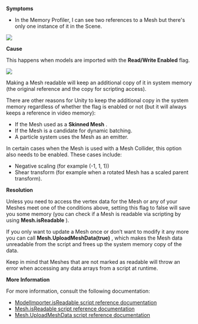 

**Symptoms**


- In the Memory Profiler, I can see two references to a Mesh but there's only one instance of it in the Scene.



![](/hc/en-us/article_attachments/115000842566/Screenshot_1.png)



**Cause**



This happens when models are imported with the  **Read/Write Enabled**  flag.



![](/hc/en-us/article_attachments/115000842606/Screenshot_2.png)



Making a Mesh readable will keep an additional copy of it in system memory (the original reference and the copy for scripting access). 

There are other reasons for Unity to keep the additional copy in the system memory regardless of whether the flag is enabled or not (but it will always keeps a reference in video memory):


- If the Mesh used as a  **Skinned Mesh** .
- If the Mesh is a candidate for dynamic batching.
- A particle system uses the Mesh as an emitter.



In certain cases when the Mesh is used with a Mesh Collider, this option also needs to be enabled. These cases include:


- Negative scaling (for example (-1, 1, 1))
- Shear transform (for example when a rotated Mesh has a scaled parent transform).



**Resolution**



Unless you need to access the vertex data for the Mesh or any of your Meshes meet one of the conditions above, setting this flag to false will save you some memory (you can check if a Mesh is readable via scripting by using  **Mesh.isReadable** ).

If you only want to update a Mesh once or don’t want to modify it any more you can call  **Mesh.UploadMeshData(true)** , which makes the Mesh data unreadable from the script and frees up the system memory copy of the data.

Keep in mind that Meshes that are not marked as readable will throw an error when accessing any data arrays from a script at runtime. 

**More Information**



For more information, consult the following documentation:


- [ModelImporter.isReadable script reference documentation](https://docs.unity3d.com/ScriptReference/ModelImporter-isReadable.html)
- [Mesh.isReadable script reference documentation](https://docs.unity3d.com/ScriptReference/Mesh-isReadable.html)
- [Mesh.UploadMeshData script reference documentation](https://docs.unity3d.com/ScriptReference/Mesh.UploadMeshData.html)

